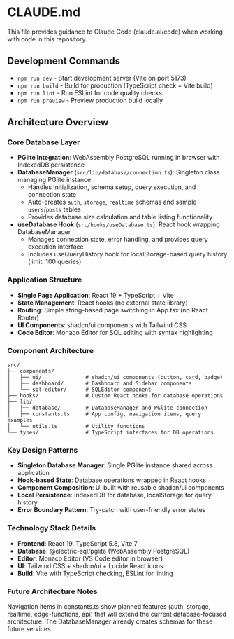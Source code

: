 # CLAUDE.md

This file provides guidance to Claude Code (claude.ai/code) when working with code in this repository.

## Development Commands

- `npm run dev` - Start development server (Vite on port 5173)
- `npm run build` - Build for production (TypeScript check + Vite build)
- `npm run lint` - Run ESLint for code quality checks
- `npm run preview` - Preview production build locally

## Architecture Overview

### Core Database Layer
- **PGlite Integration**: WebAssembly PostgreSQL running in browser with IndexedDB persistence
- **DatabaseManager** (`src/lib/database/connection.ts`): Singleton class managing PGlite instance
  - Handles initialization, schema setup, query execution, and connection state
  - Auto-creates `auth`, `storage`, `realtime` schemas and sample `users`/`posts` tables
  - Provides database size calculation and table listing functionality
- **useDatabase Hook** (`src/hooks/useDatabase.ts`): React hook wrapping DatabaseManager
  - Manages connection state, error handling, and provides query execution interface
  - Includes useQueryHistory hook for localStorage-based query history (limit: 100 queries)

### Application Structure
- **Single Page Application**: React 19 + TypeScript + Vite
- **State Management**: React hooks (no external state library)
- **Routing**: Simple string-based page switching in App.tsx (no React Router)
- **UI Components**: shadcn/ui components with Tailwind CSS
- **Code Editor**: Monaco Editor for SQL editing with syntax highlighting

### Component Architecture
```
src/
├── components/
│   ├── ui/              # shadcn/ui components (button, card, badge)
│   ├── dashboard/       # Dashboard and Sidebar components
│   └── sql-editor/      # SQLEditor component
├── hooks/               # Custom React hooks for database operations
├── lib/
│   ├── database/        # DatabaseManager and PGlite connection
│   ├── constants.ts     # App config, navigation items, query examples
│   └── utils.ts         # Utility functions
└── types/               # TypeScript interfaces for DB operations
```

### Key Design Patterns
- **Singleton Database Manager**: Single PGlite instance shared across application
- **Hook-based State**: Database operations wrapped in React hooks
- **Component Composition**: UI built with reusable shadcn/ui components
- **Local Persistence**: IndexedDB for database, localStorage for query history
- **Error Boundary Pattern**: Try-catch with user-friendly error states

### Technology Stack Details
- **Frontend**: React 19, TypeScript 5.8, Vite 7
- **Database**: @electric-sql/pglite (WebAssembly PostgreSQL)
- **Editor**: Monaco Editor (VS Code editor in browser)
- **UI**: Tailwind CSS + shadcn/ui + Lucide React icons
- **Build**: Vite with TypeScript checking, ESLint for linting

### Future Architecture Notes
Navigation items in constants.ts show planned features (auth, storage, realtime, edge-functions, api) that will extend the current database-focused architecture. The DatabaseManager already creates schemas for these future services.